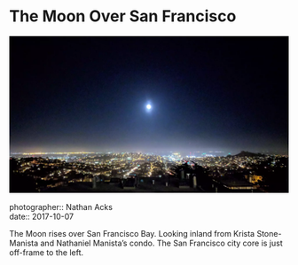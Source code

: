 # The Moon Over San Francisco

![Looking east across San Francisco at night](assets/2017-10-07-the-moon-over-san-francisco.webp)

photographer:: Nathan Acks  
date:: 2017-10-07

The Moon rises over San Francisco Bay. Looking inland from Krista Stone-Manista and Nathaniel Manista’s condo. The San Francisco city core is just off-frame to the left.
